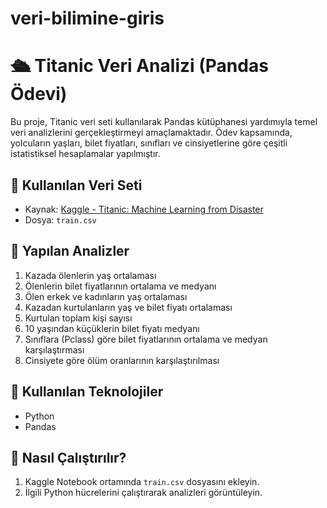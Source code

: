 # veri-bilimine-giris
# 🛳 Titanic Veri Analizi (Pandas Ödevi)

Bu proje, Titanic veri seti kullanılarak Pandas kütüphanesi yardımıyla temel veri analizlerini gerçekleştirmeyi amaçlamaktadır. Ödev kapsamında, yolcuların yaşları, bilet fiyatları, sınıfları ve cinsiyetlerine göre çeşitli istatistiksel hesaplamalar yapılmıştır.

## 📁 Kullanılan Veri Seti
- Kaynak: [Kaggle - Titanic: Machine Learning from Disaster](https://www.kaggle.com/c/titanic/data)
- Dosya: `train.csv`

## 🎯 Yapılan Analizler
1. Kazada ölenlerin yaş ortalaması
2. Ölenlerin bilet fiyatlarının ortalama ve medyanı
3. Ölen erkek ve kadınların yaş ortalaması
4. Kazadan kurtulanların yaş ve bilet fiyatı ortalaması
5. Kurtulan toplam kişi sayısı
6. 10 yaşından küçüklerin bilet fiyatı medyanı
7. Sınıflara (Pclass) göre bilet fiyatlarının ortalama ve medyan karşılaştırması
8. Cinsiyete göre ölüm oranlarının karşılaştırılması

## 🧰 Kullanılan Teknolojiler
- Python
- Pandas

## 🚀 Nasıl Çalıştırılır?
1. Kaggle Notebook ortamında `train.csv` dosyasını ekleyin.
2. İlgili Python hücrelerini çalıştırarak analizleri görüntüleyin.



